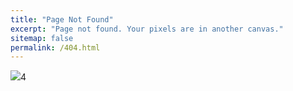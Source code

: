 ```yaml
---
title: "Page Not Found"
excerpt: "Page not found. Your pixels are in another canvas."
sitemap: false
permalink: /404.html
---
```


![](https://www.google.co.kr/url?sa=i&url=https%3A%2F%2Fsitechecker.pro%2Fwhat-is-404-status-code%2F&psig=AOvVaw38JH0thUuRiU6hLL1zjVzO&ust=1722798739963000&source=images&cd=vfe&opi=89978449&ved=0CBEQjRxqFwoTCOCk0IHE2YcDFQAAAAAdAAAAABAE)4